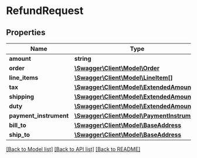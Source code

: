 # RefundRequest

## Properties
Name | Type | Description | Notes
------------ | ------------- | ------------- | -------------
**amount** | **string** |  | 
**order** | [**\Swagger\Client\Model\Order**](Order.md) |  | [optional] 
**line_items** | [**\Swagger\Client\Model\LineItem[]**](LineItem.md) |  | [optional] 
**tax** | [**\Swagger\Client\Model\ExtendedAmount**](ExtendedAmount.md) |  | [optional] 
**shipping** | [**\Swagger\Client\Model\ExtendedAmount**](ExtendedAmount.md) |  | [optional] 
**duty** | [**\Swagger\Client\Model\ExtendedAmount**](ExtendedAmount.md) |  | [optional] 
**payment_instrument** | [**\Swagger\Client\Model\PaymentInstrument**](PaymentInstrument.md) |  | 
**bill_to** | [**\Swagger\Client\Model\BaseAddress**](BaseAddress.md) |  | [optional] 
**ship_to** | [**\Swagger\Client\Model\BaseAddress**](BaseAddress.md) |  | [optional] 

[[Back to Model list]](../README.md#documentation-for-models) [[Back to API list]](../README.md#documentation-for-api-endpoints) [[Back to README]](../README.md)


